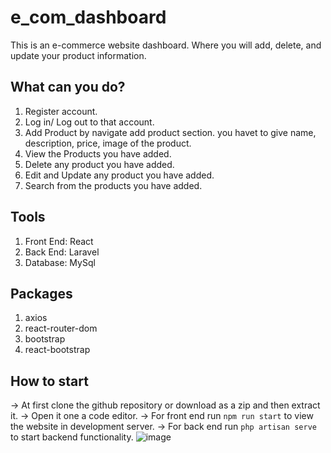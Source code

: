 # e_com_dashboard
This is an e-commerce website dashboard. Where you will add, delete, and update your product information.

## What can you do?
1. Register account.
2. Log in/ Log out to that account.
3. Add Product by navigate add product section. you havet to give name, description, price, image of the product.
4. View the Products you have added.
5. Delete any product you have added.
6. Edit and Update any product you have added.
7. Search from the products you have added.

## Tools
1. Front End: React
2. Back End: Laravel
3. Database: MySql

## Packages
1. axios
2. react-router-dom
3. bootstrap
4. react-bootstrap

## How to start
-> At first clone the github repository or download as a zip and then extract it.
-> Open it one a code editor.
-> For front end run `npm run start` to view the website in development server.
-> For back end run `php artisan serve` to start backend functionality.
![image](https://user-images.githubusercontent.com/63288667/181594377-86acaec8-e8a4-46af-acba-b81f3bf724c5.png)
